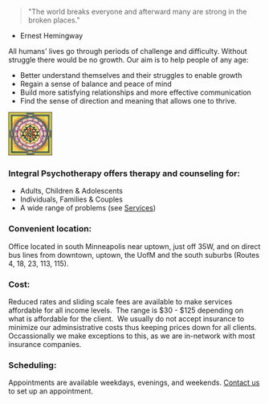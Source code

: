 >"The world breaks everyone and afterward many are strong in the broken places."
- Ernest Hemingway

All humans' lives go through periods of challenge and difficulty. Without struggle there would be no growth. Our aim is to help people of any age: 

* Better understand themselves and their struggles to enable growth</li>
* Regain a sense of balance and peace of mind</li>
* Build more satisfying relationships and more effective communication
* Find the sense of direction and meaning that allows one to thrive.

<img src="files/mandala.jpg" alt="" width="87" height="86" /> 

### Integral Psychotherapy offers therapy and counseling for:

* Adults, Children & Adolescents
* Individuals, Families &amp; Couples
* A wide range of problems (see [Services](/services))

### Convenient location:

Office located in south Minneapolis near uptown, just off 35W, and on direct bus lines from downtown, uptown, the UofM and the south suburbs (Routes 4, 18, 23, 113, 115). 

### Cost:

Reduced rates and sliding scale fees are available to make services affordable for all income levels.  The range is $30 - $125 depending on what is affordable for the client.  We usually do not accept insurance to minimize our adminsistrative costs thus keeping prices down for all clients.  Occassionally we make exceptions to this, as we are in-network with most insurance companies.

### Scheduling:

Appointments are available weekdays, evenings, and weekends. [Contact us](/contact) to set up an appointment.
